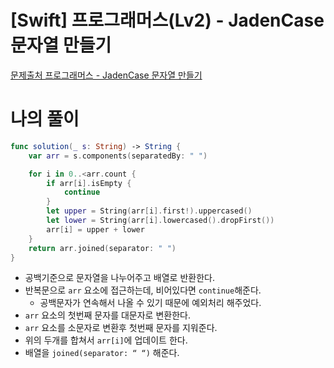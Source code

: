 # [Swift] 프로그래머스(Lv2) - JadenCase 문자열 만들기

[문제출처 프로그래머스 - JadenCase 문자열 만들기](https://school.programmers.co.kr/learn/courses/30/lessons/12951)

# 나의 풀이

```swift
func solution(_ s: String) -> String {
    var arr = s.components(separatedBy: " ")

    for i in 0..<arr.count {
        if arr[i].isEmpty {
            continue
        }
        let upper = String(arr[i].first!).uppercased()
        let lower = String(arr[i].lowercased().dropFirst())
        arr[i] = upper + lower
    }
    return arr.joined(separator: " ")
}
```

- 공백기준으로 문자열을 나누어주고 배열로 반환한다.
- 반복문으로 `arr` 요소에 접근하는데, 비어있다면 `continue`해준다.
    - 공백문자가 연속해서 나올 수 있기 때문에 예외처리 해주었다.
- `arr` 요소의 첫번째 문자를 대문자로 변환한다.
- `arr` 요소를 소문자로 변환후 첫번째 문자를 지워준다.
- 위의 두개를 합쳐서 `arr[i]`에 업데이트 한다.
- 배열을 `joined(separator: “ “)` 해준다.
